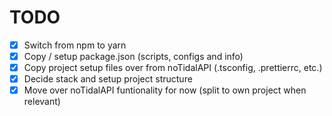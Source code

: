 # TODO

- [x] Switch from npm to yarn
- [x] Copy / setup package.json (scripts, configs and info)
- [x] Copy project setup files over from noTidalAPI (.tsconfig, .prettierrc, etc.)
- [x] Decide stack and setup project structure
- [x] Move over noTidalAPI funtionality for now (split to own project when relevant)

